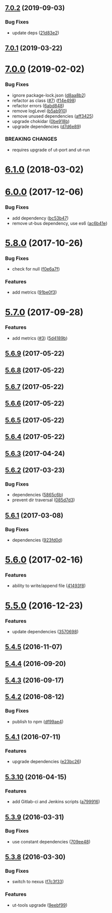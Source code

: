 ## [7.0.2](https://github.com/softwaregroup-bg/ut-port-file/compare/v7.0.1...v7.0.2) (2019-09-03)


### Bug Fixes

* update deps ([21d83e2](https://github.com/softwaregroup-bg/ut-port-file/commit/21d83e2))



## [7.0.1](https://github.com/softwaregroup-bg/ut-port-file/compare/v7.0.0...v7.0.1) (2019-03-22)



# [7.0.0](https://github.com/softwaregroup-bg/ut-port-file/compare/v6.1.0...v7.0.0) (2019-02-02)


### Bug Fixes

* ignore package-lock.json ([d8aa8b2](https://github.com/softwaregroup-bg/ut-port-file/commit/d8aa8b2))
* refactor as class ([#7](https://github.com/softwaregroup-bg/ut-port-file/issues/7)) ([f14e498](https://github.com/softwaregroup-bg/ut-port-file/commit/f14e498))
* refactor errors ([6abd848](https://github.com/softwaregroup-bg/ut-port-file/commit/6abd848))
* remove logLevel ([b5ab910](https://github.com/softwaregroup-bg/ut-port-file/commit/b5ab910))
* remove unused dependencies ([aff3425](https://github.com/softwaregroup-bg/ut-port-file/commit/aff3425))
* upgrade chokidar ([0be918b](https://github.com/softwaregroup-bg/ut-port-file/commit/0be918b))
* upgrade dependencies ([d7d6e89](https://github.com/softwaregroup-bg/ut-port-file/commit/d7d6e89))


### BREAKING CHANGES

* requires upgrade of ut-port and ut-run



<a name="6.1.0"></a>
# [6.1.0](https://github.com/softwaregroup-bg/ut-port-file/compare/v6.1.0-rc-bahur.1...v6.1.0) (2018-03-02)



<a name="6.0.0"></a>
# [6.0.0](https://github.com/softwaregroup-bg/ut-port-file/compare/v5.8.0...v6.0.0) (2017-12-06)


### Bug Fixes

* add dependency ([bc53b47](https://github.com/softwaregroup-bg/ut-port-file/commit/bc53b47))
* remove ut-bus dependency, use es6 ([ac6b41e](https://github.com/softwaregroup-bg/ut-port-file/commit/ac6b41e))



<a name="5.8.0"></a>
# [5.8.0](https://github.com/softwaregroup-bg/ut-port-file/compare/v5.7.0...v5.8.0) (2017-10-26)


### Bug Fixes

* check for null ([f0e6a7f](https://github.com/softwaregroup-bg/ut-port-file/commit/f0e6a7f))


### Features

* add metrics ([91be0f3](https://github.com/softwaregroup-bg/ut-port-file/commit/91be0f3))



<a name="5.7.0"></a>
# [5.7.0](https://github.com/softwaregroup-bg/ut-port-file/compare/v5.6.9...v5.7.0) (2017-09-28)


### Features

* add metrics ([#3](https://github.com/softwaregroup-bg/ut-port-file/issues/3)) ([5d4189b](https://github.com/softwaregroup-bg/ut-port-file/commit/5d4189b))



<a name="5.6.9"></a>
## [5.6.9](https://github.com/softwaregroup-bg/ut-port-file/compare/v5.6.8...v5.6.9) (2017-05-22)



<a name="5.6.8"></a>
## [5.6.8](https://github.com/softwaregroup-bg/ut-port-file/compare/v5.6.7...v5.6.8) (2017-05-22)



<a name="5.6.7"></a>
## [5.6.7](https://github.com/softwaregroup-bg/ut-port-file/compare/v5.6.6...v5.6.7) (2017-05-22)



<a name="5.6.6"></a>
## [5.6.6](https://github.com/softwaregroup-bg/ut-port-file/compare/v5.6.5...v5.6.6) (2017-05-22)



<a name="5.6.5"></a>
## [5.6.5](https://github.com/softwaregroup-bg/ut-port-file/compare/v5.6.4...v5.6.5) (2017-05-22)



<a name="5.6.4"></a>
## [5.6.4](https://github.com/softwaregroup-bg/ut-port-file/compare/v5.6.3...v5.6.4) (2017-05-22)



<a name="5.6.3"></a>
## [5.6.3](https://github.com/softwaregroup-bg/ut-port-file/compare/v5.6.2...v5.6.3) (2017-04-24)



<a name="5.6.2"></a>
## [5.6.2](https://github.com/softwaregroup-bg/ut-port-file/compare/v5.6.1...v5.6.2) (2017-03-23)


### Bug Fixes

* dependencies ([5865c6b](https://github.com/softwaregroup-bg/ut-port-file/commit/5865c6b))
* prevent dir traversal ([085d7d3](https://github.com/softwaregroup-bg/ut-port-file/commit/085d7d3))



<a name="5.6.1"></a>
## [5.6.1](https://github.com/softwaregroup-bg/ut-port-file/compare/v5.6.0...v5.6.1) (2017-03-08)


### Bug Fixes

* dependencies ([923fd0d](https://github.com/softwaregroup-bg/ut-port-file/commit/923fd0d))



<a name="5.6.0"></a>
# [5.6.0](https://github.com/softwaregroup-bg/ut-port-file/compare/v5.5.0...v5.6.0) (2017-02-16)


### Features

* ability to write/append file ([41493f8](https://github.com/softwaregroup-bg/ut-port-file/commit/41493f8))



<a name="5.5.0"></a>
# [5.5.0](https://github.com/softwaregroup-bg/ut-port-file/compare/v5.4.5...v5.5.0) (2016-12-23)


### Features

* update dependencies ([3570698](https://github.com/softwaregroup-bg/ut-port-file/commit/3570698))



<a name="5.4.5"></a>
## [5.4.5](https://github.com/softwaregroup-bg/ut-port-file/compare/v5.4.4...v5.4.5) (2016-11-07)



<a name="5.4.4"></a>
## [5.4.4](https://github.com/softwaregroup-bg/ut-port-file/compare/v5.4.3...v5.4.4) (2016-09-20)



<a name="5.4.3"></a>
## [5.4.3](https://github.com/softwaregroup-bg/ut-port-file/compare/v5.4.2...v5.4.3) (2016-09-17)



<a name="5.4.2"></a>
## [5.4.2](https://github.com/softwaregroup-bg/ut-port-file/compare/v5.4.1...v5.4.2) (2016-08-12)


### Bug Fixes

* publish to npm ([df99ae4](https://github.com/softwaregroup-bg/ut-port-file/commit/df99ae4))



<a name="5.4.1"></a>
## [5.4.1](https://git.softwaregroup.com/ut5/ut-port-file/compare/v5.3.10...v5.4.1) (2016-07-11)


### Features

* upgrade dependencies ([e23bc26](https://git.softwaregroup.com/ut5/ut-port-file/commit/e23bc26))



<a name="5.3.10"></a>
## [5.3.10](https://git.softwaregroup.com/ut5/ut-port-file/compare/v5.3.9...v5.3.10) (2016-04-15)


### Features

* add Gitlab-ci and Jenkins scripts ([a799916](https://git.softwaregroup.com/ut5/ut-port-file/commit/a799916))



<a name="5.3.9"></a>
## [5.3.9](https://git.softwaregroup.com/ut5/ut-port-file/compare/v5.3.8...v5.3.9) (2016-03-31)


### Bug Fixes

* use constant dependencies ([709ee48](https://git.softwaregroup.com/ut5/ut-port-file/commit/709ee48))



<a name="5.3.8"></a>
## [5.3.8](https://git.softwaregroup.com/ut5/ut-port-file/compare/v5.3.6...v5.3.8) (2016-03-30)


### Bug Fixes

* switch to nexus ([f7c3f33](https://git.softwaregroup.com/ut5/ut-port-file/commit/f7c3f33))

### Features

* ut-tools upgrade ([9eebf99](https://git.softwaregroup.com/ut5/ut-port-file/commit/9eebf99))



